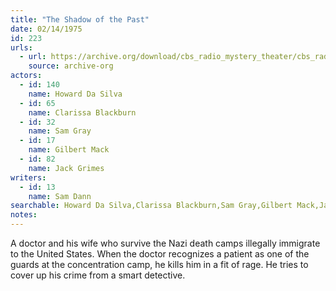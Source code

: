 ```yaml
---
title: "The Shadow of the Past"
date: 02/14/1975
id: 223
urls: 
  - url: https://archive.org/download/cbs_radio_mystery_theater/cbs_radio_mystery_theater-0201-0250.zip/cbs_radio_mystery_theater-0201-0250%2Fcbsrmt_0223_the_shadow_of_the_past.mp3
    source: archive-org
actors:  
  - id: 140
    name: Howard Da Silva  
  - id: 65
    name: Clarissa Blackburn  
  - id: 32
    name: Sam Gray  
  - id: 17
    name: Gilbert Mack  
  - id: 82
    name: Jack Grimes
writers:  
  - id: 13
    name: Sam Dann
searchable: Howard Da Silva,Clarissa Blackburn,Sam Gray,Gilbert Mack,Jack Grimes Sam Dann
notes:  
---
```

A doctor and his wife who survive the Nazi death camps illegally immigrate to the United States. When the doctor recognizes a patient as one of the guards at the concentration camp, he kills him in a fit of rage. He tries to cover up his crime from a smart detective.